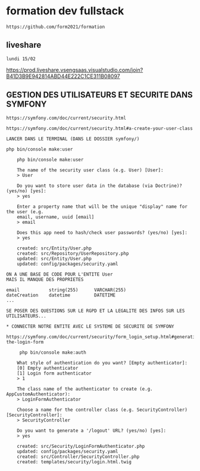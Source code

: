 # formation dev fullstack

    https://github.com/form2021/formation

## liveshare

    lundi 15/02

https://prod.liveshare.vsengsaas.visualstudio.com/join?B41D3B9E942814ABD44E222C1CE311B08097


## GESTION DES UTILISATEURS ET SECURITE DANS SYMFONY

    https://symfony.com/doc/current/security.html

    https://symfony.com/doc/current/security.html#a-create-your-user-class

    LANCER DANS LE TERMINAL (DANS LE DOSSIER symfony/)

    php bin/console make:user




```
    php bin/console make:user

    The name of the security user class (e.g. User) [User]:
    > User

    Do you want to store user data in the database (via Doctrine)? (yes/no) [yes]:
    > yes

    Enter a property name that will be the unique "display" name for the user (e.g.
    email, username, uuid [email]
    > email

    Does this app need to hash/check user passwords? (yes/no) [yes]:
    > yes

    created: src/Entity/User.php
    created: src/Repository/UserRepository.php
    updated: src/Entity/User.php
    updated: config/packages/security.yaml
```



    ON A UNE BASE DE CODE POUR L'ENTITE User
    MAIS IL MANQUE DES PROPRIETES

    email           string(255)      VARCHAR(255)
    dateCreation    datetime         DATETIME
    ...  

    SE POSER DES QUESTIONS SUR LE RGPD ET LA LEGALITE DES INFOS SUR LES UTILISATEURS...

    * CONNECTER NOTRE ENTITE AVEC LE SYSTEME DE SECURITE DE SYMFONY

    https://symfony.com/doc/current/security/form_login_setup.html#generating-the-login-form




```
     php bin/console make:auth

    What style of authentication do you want? [Empty authenticator]:
    [0] Empty authenticator
    [1] Login form authenticator
    > 1

    The class name of the authenticator to create (e.g. AppCustomAuthenticator):
    > LoginFormAuthenticator

    Choose a name for the controller class (e.g. SecurityController) [SecurityController]:
    > SecurityController

    Do you want to generate a '/logout' URL? (yes/no) [yes]:
    > yes

    created: src/Security/LoginFormAuthenticator.php
    updated: config/packages/security.yaml
    created: src/Controller/SecurityController.php
    created: templates/security/login.html.twig
```